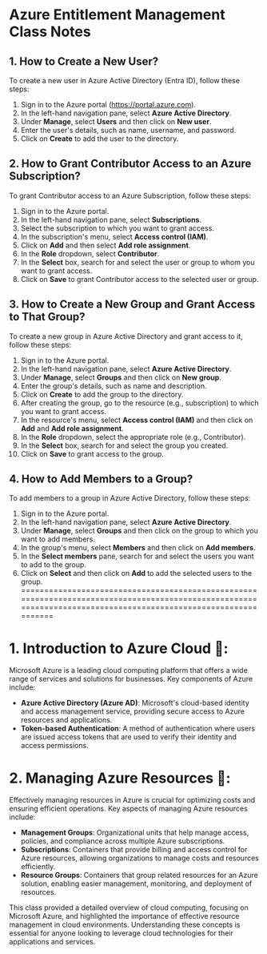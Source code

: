 # Azure Entitlement Management Class Notes

## 1. How to Create a New User?

To create a new user in Azure Active Directory (Entra ID), follow these steps:

1. Sign in to the Azure portal (https://portal.azure.com).
2. In the left-hand navigation pane, select **Azure Active Directory**.
3. Under **Manage**, select **Users** and then click on **New user**.
4. Enter the user's details, such as name, username, and password.
5. Click on **Create** to add the user to the directory.

## 2. How to Grant Contributor Access to an Azure Subscription?

To grant Contributor access to an Azure Subscription, follow these steps:

1. Sign in to the Azure portal.
2. In the left-hand navigation pane, select **Subscriptions**.
3. Select the subscription to which you want to grant access.
4. In the subscription's menu, select **Access control (IAM)**.
5. Click on **Add** and then select **Add role assignment**.
6. In the **Role** dropdown, select **Contributor**.
7. In the **Select** box, search for and select the user or group to whom you want to grant access.
8. Click on **Save** to grant Contributor access to the selected user or group.

## 3. How to Create a New Group and Grant Access to That Group?

To create a new group in Azure Active Directory and grant access to it, follow these steps:

1. Sign in to the Azure portal.
2. In the left-hand navigation pane, select **Azure Active Directory**.
3. Under **Manage**, select **Groups** and then click on **New group**.
4. Enter the group's details, such as name and description.
5. Click on **Create** to add the group to the directory.
6. After creating the group, go to the resource (e.g., subscription) to which you want to grant access.
7. In the resource's menu, select **Access control (IAM)** and then click on **Add** and **Add role assignment**.
8. In the **Role** dropdown, select the appropriate role (e.g., Contributor).
9. In the **Select** box, search for and select the group you created.
10. Click on **Save** to grant access to the group.

## 4. How to Add Members to a Group?

To add members to a group in Azure Active Directory, follow these steps:

1. Sign in to the Azure portal.
2. In the left-hand navigation pane, select **Azure Active Directory**.
3. Under **Manage**, select **Groups** and then click on the group to which you want to add members.
4. In the group's menu, select **Members** and then click on **Add members**.
5. In the **Select members** pane, search for and select the users you want to add to the group.
6. Click on **Select** and then click on **Add** to add the selected users to the group.
================================================================================================================================================================
# 1. Introduction to Azure Cloud 🚀:
Microsoft Azure is a leading cloud computing platform that offers a wide range of services and solutions for businesses. Key components of Azure include:
- **Azure Active Directory (Azure AD)**: Microsoft's cloud-based identity and access management service, providing secure access to Azure resources and applications.
- **Token-based Authentication**: A method of authentication where users are issued access tokens that are used to verify their identity and access permissions.

# 2. Managing Azure Resources 🔧:
Effectively managing resources in Azure is crucial for optimizing costs and ensuring efficient operations. Key aspects of managing Azure resources include:
- **Management Groups**: Organizational units that help manage access, policies, and compliance across multiple Azure subscriptions.
- **Subscriptions**: Containers that provide billing and access control for Azure resources, allowing organizations to manage costs and resources efficiently.
- **Resource Groups**: Containers that group related resources for an Azure solution, enabling easier management, monitoring, and deployment of resources.

This class provided a detailed overview of cloud computing, focusing on Microsoft Azure, and highlighted the importance of effective resource management in cloud environments. Understanding these concepts is essential for anyone looking to leverage cloud technologies for their applications and services.
